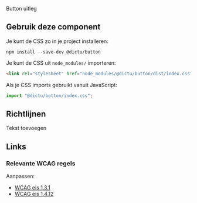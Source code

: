 <!-- @license CC0-1.0 -->

Button uitleg

## Gebruik deze component

Je kunt de CSS zo in je project installeren:

```console
npm install --save-dev @dictu/button
```

Je kunt de CSS uit `node_modules/` importeren:

```html
<link rel="stylesheet" href="node_modules/@dictu/button/dist/index.css" />
```

Als je CSS imports gebruikt vanuit JavaScript:

```javascript
import "@dictu/button/index.css";
```

## Richtlijnen

Tekst toevoegen

## Links

### Relevante WCAG regels

Aanpassen:

- [WCAG eis 1.3.1](https://www.w3.org/TR/WCAG21/#info-and-relationships)
- [WCAG eis 1.4.12](https://www.w3.org/TR/WCAG21/#text-spacing)
